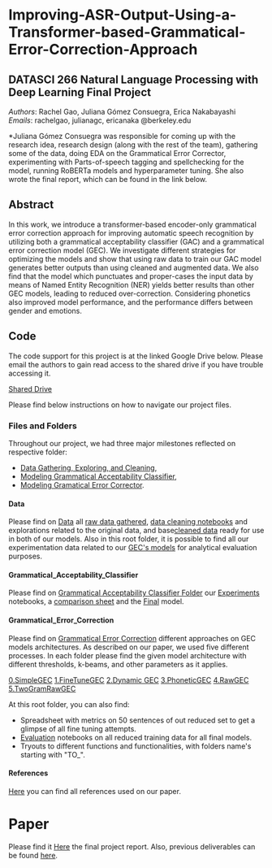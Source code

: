 # Improving-ASR-Output-Using-a-Transformer-based-Grammatical-Error-Correction-Approach

## DATASCI 266 Natural Language Processing with Deep Learning Final Project
*Authors*: Rachel Gao, Juliana Gómez Consuegra, Erica Nakabayashi  
*Emails*: rachelgao, julianagc, ericanaka @berkeley.edu


*Juliana Gómez Consuegra was responsible for coming up with the research idea, research design (along with the rest of the team), gathering some of the data, doing EDA on the Grammatical Error Corrector, experimenting with Parts-of-speech tagging and spellchecking for the model, running RoBERTa models and hyperparameter tuning. She also wrote the final report, which can be found in the link below.

## Abstract
In this work, we introduce a transformer-based encoder-only grammatical error correction approach for improving automatic speech recognition by utilizing both a grammatical acceptability classifier (GAC) and a grammatical error correction model (GEC). We investigate different strategies for optimizing the models and show that using raw data to train our GAC model generates better outputs than using cleaned and augmented data. We also find that the model which punctuates and proper-cases the input data by means of Named Entity Recognition (NER) yields better results than other GEC models, leading to reduced over-correction. Considering phonetics also improved model performance, and the performance differs between gender and emotions. 

## Code
The code support for this project is at the linked Google Drive below. Please email the authors to gain read access to the shared drive if you have trouble accessing it.

[Shared Drive](https://drive.google.com/drive/folders/1-kUZBCnI3WtDwBriTz3rT6J5hDK5yE8p?usp=drive_link)

Please find below instructions on how to navigate our project files.

### Files and Folders

Throughout our project, we had three major milestones reflected on respective folder:
- [Data Gathering, Exploring, and Cleaning,](https://drive.google.com/drive/folders/1Ubs6s__tiLIwQOW41rcEsamPDV_YyEMn?usp=drive_link)
- [Modeling Grammatical Acceptability Classifier](https://drive.google.com/drive/folders/18bjvA4QLd8mLmIr3iHop2ieJGjTAD84J?usp=drive_link),
- [Modeling Gramatical Error Corrector](https://drive.google.com/drive/folders/1XfpGsZ3cklmOQDSP6LnW4ffJTkAHhaW0?usp=drive_link).

#### Data
Please find on [Data](https://drive.google.com/drive/folders/1Ubs6s__tiLIwQOW41rcEsamPDV_YyEMn?usp=drive_link) all [raw data gathered](https://drive.google.com/drive/folders/1fL5ADWogLhiNWLtahW1WAEg9k7KDc7Qw?usp=drive_link),  [data cleaning notebooks](https://drive.google.com/drive/folders/1jYS1-q7DfvvYWmQmvqGsv5XGuvG_Io6x?usp=drive_link) and explorations related to the original data, and base[cleaned data](https://drive.google.com/drive/folders/11a-bo5yQkhjoLo0C1ySn96rP1lzQmUqt?usp=drive_link) ready for use in both of our models. Also in this root folder, it is possible to find all our experimentation data related to our [GEC's  models](https://drive.google.com/drive/folders/1nQ24aFa9c4RcuN7mQl0yQf-kPJFb0n6o?usp=drive_link) for analytical evaluation purposes.

#### Grammatical_Acceptability_Classifier

Please find on [Grammatical Acceptability Classifier Folder](https://drive.google.com/drive/folders/18bjvA4QLd8mLmIr3iHop2ieJGjTAD84J?usp=drive_link) our [Experiments](https://drive.google.com/drive/folders/11TgCINEzNaurDiPb_D5bcQ3wAH3ChEwY?usp=drive_link\%29) notebooks, a [comparison sheet](https://docs.google.com/spreadsheets/d/1JfALr1jY1kalv8c3G5QNa9EKgkTfOwYBEgaC6_QWX-A/edit?usp=drive_link) and the [Final](https://drive.google.com/drive/folders/1Xjqt5AuSXhPgX9XIwK4anCtk2BvC6bVO?usp=drive_link) model.

#### Grammatical_Error_Correction

Please find on [Grammatical Error Correction](https://drive.google.com/drive/folders/1XfpGsZ3cklmOQDSP6LnW4ffJTkAHhaW0?usp=drive_link) different approaches on GEC models architectures. 
As described on our paper, we used five different processes. In each folder please find the given model architecture with different thresholds, k-beams, and other parameters as it applies.

[0.SimpleGEC](https://drive.google.com/drive/folders/1EVi_l_XUT1XOmAc8TJg5N3948zDbzjvn?usp=drive_link)
[1.FineTuneGEC](https://drive.google.com/drive/folders/18c688ofGc_4T8uAXxNifk74fdrft9i-N?usp=drive_link)
[2.Dynamic GEC](https://drive.google.com/drive/folders/1I5kfjErLwA6x6VPxJDeqe_pdKWGwta4a?usp=drive_link)
[3.PhoneticGEC](https://drive.google.com/drive/folders/16H3caQUppu5rabBYEUP4869IAeSf9LHR?usp=drive_link)
[4.RawGEC](https://drive.google.com/drive/folders/1icSbDSgRiBQzSDuwX-P8KdYMsv9jvxXe?usp=drive_link)
[5.TwoGramRawGEC](https://drive.google.com/drive/folders/12dP7U9wVU3kYMTTA3q7FGaJIjIiuEXnQ?usp=drive_link)

At this root folder, you can also find:
- Spreadsheet with metrics on 50 sentences of out reduced set to get a glimpse of all fine tuning attempts.
- [Evaluation](https://drive.google.com/drive/folders/1un-pDGHmBXDDILLKNQi1IUcrzLP41KkG?usp=drive_link)  notebooks on all reduced training data for all final models.
- Tryouts to different functions and functionalities, with folders name's starting with "TO_".

#### References

[Here](https://drive.google.com/drive/folders/1qkn7eClRiC-jk1_eFmAqbGifs3g2RNuL?usp=drive_link) you can find all references used on our paper.

# Paper

Please find it [Here](https://drive.google.com/file/d/1VtADkBkai54WzTz2LJmuF_kQJGn423FS/view?usp=drive_link)  the final project report.
Also, previous deliverables can be found [here](https://drive.google.com/drive/folders/16pl4T7XwFJVBoaZR1k40xJ-LXOe4vPer?usp=drive_link).
